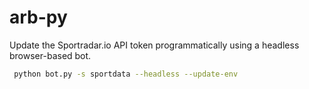 # arb-py

Update the Sportradar.io API token programmatically using a headless browser-based bot.

```sh
 python bot.py -s sportdata --headless --update-env
```